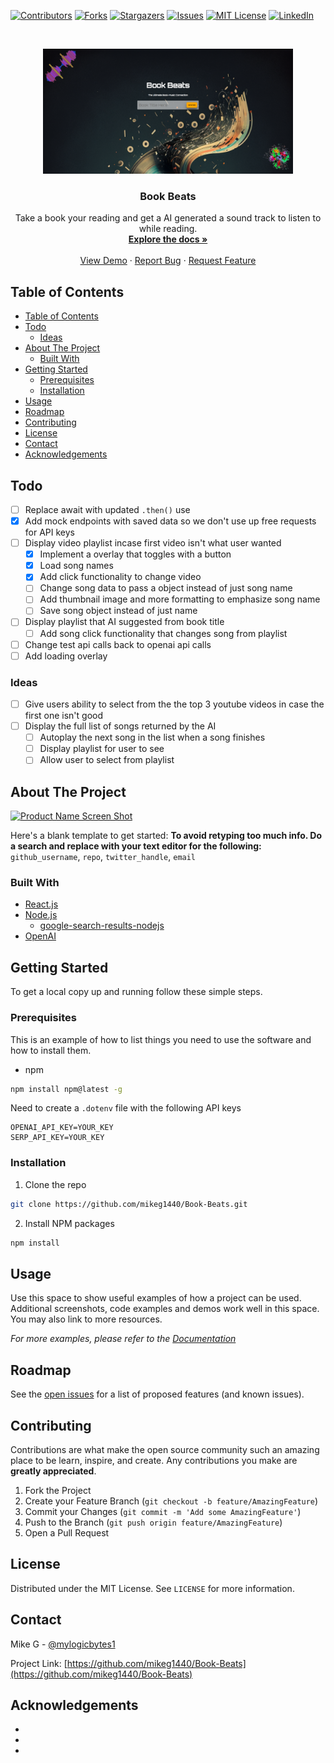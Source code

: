 <!--
*** To avoid retyping too much info. Do a search and replace for the following:
*** github_username, repo, twitter_handle, email
-->

<!-- PROJECT SHIELDS -->
<!--
*** I'm using markdown "reference style" links for readability.
*** Reference links are enclosed in brackets [ ] instead of parentheses ( ).
*** See the bottom of this document for the declaration of the reference variables
*** for contributors-url, forks-url, etc. This is an optional, concise syntax you may use.
*** https://www.markdownguide.org/basic-syntax/#reference-style-links
-->

[![Contributors][contributors-shield]][contributors-url]
[![Forks][forks-shield]][forks-url]
[![Stargazers][stars-shield]][stars-url]
[![Issues][issues-shield]][issues-url]
[![MIT License][license-shield]][license-url]
[![LinkedIn][linkedin-shield]][linkedin-url]

<!-- PROJECT LOGO -->
<br />
<p align="center">
  <a href="https://github.com/mikeg1440/Book-Beats">
    <img src="screenshots/HomeScreen.png" alt="Logo" width="400" height="200">
  </a>

  <h3 align="center">Book Beats</h3>

  <p align="center">
    Take a book your reading and get a AI generated a sound track to listen to while reading.
    <br />
    <a href="https://github.com/mikeg1440/Book-Beats"><strong>Explore the docs »</strong></a>
    <br />
    <br />
    <a href="https://github.com/mikeg1440/Book-Beats">View Demo</a>
    ·
    <a href="https://github.com/mikeg1440/Book-Beats/issues">Report Bug</a>
    ·
    <a href="https://github.com/mikeg1440/Book-Beats/issues">Request Feature</a>
  </p>
</p>

<!-- TABLE OF CONTENTS -->

## Table of Contents

- [Table of Contents](#table-of-contents)
- [Todo](#todo)
  - [Ideas](#ideas)
- [About The Project](#about-the-project)
  - [Built With](#built-with)
- [Getting Started](#getting-started)
  - [Prerequisites](#prerequisites)
  - [Installation](#installation)
- [Usage](#usage)
- [Roadmap](#roadmap)
- [Contributing](#contributing)
- [License](#license)
- [Contact](#contact)
- [Acknowledgements](#acknowledgements)

<!-- ABOUT THE PROJECT -->

## Todo

- [ ] Replace await with updated `.then()` use
- [x] Add mock endpoints with saved data so we don't use up free requests for API keys
- [ ] Display video playlist incase first video isn't what user wanted
  - [x] Implement a overlay that toggles with a button
  - [x] Load song names
  - [x] Add click functionality to change video
  - [ ] Change song data to pass a object instead of just song name
  - [ ] Add thumbnail image and more formatting to emphasize song name
  - [ ] Save song object instead of just name
- [ ] Display playlist that AI suggested from book title
  - [ ] Add song click functionality that changes song from playlist
- [ ] Change test api calls back to openai api calls
- [ ] Add loading overlay

### Ideas

- [ ] Give users ability to select from the the top 3 youtube videos in case the first one isn't good
- [ ] Display the full list of songs returned by the AI
  - [ ] Autoplay the next song in the list when a song finishes
  - [ ] Display playlist for user to see
  - [ ] Allow user to select from playlist

## About The Project

[![Product Name Screen Shot][product-screenshot]](https://example.com)

Here's a blank template to get started:
**To avoid retyping too much info. Do a search and replace with your text editor for the following:**
`github_username`, `repo`, `twitter_handle`, `email`

### Built With

- [React.js]()
- [Node.js]()
  - [google-search-results-nodejs](https://github.com/serpapi/google-search-results-nodejs)
- [OpenAI]()

<!-- GETTING STARTED -->

## Getting Started

To get a local copy up and running follow these simple steps.

### Prerequisites

This is an example of how to list things you need to use the software and how to install them.

- npm

```sh
npm install npm@latest -g
```

Need to create a `.dotenv` file with the following API keys

```
OPENAI_API_KEY=YOUR_KEY
SERP_API_KEY=YOUR_KEY

```

### Installation

1. Clone the repo

```sh
git clone https://github.com/mikeg1440/Book-Beats.git
```

2. Install NPM packages

```sh
npm install
```

<!-- USAGE EXAMPLES -->

## Usage

Use this space to show useful examples of how a project can be used. Additional screenshots, code examples and demos work well in this space. You may also link to more resources.

_For more examples, please refer to the [Documentation](https://example.com)_

<!-- ROADMAP -->

## Roadmap

See the [open issues](https://github.com/mikeg1440/Book-Beats/issues) for a list of proposed features (and known issues).

<!-- CONTRIBUTING -->

## Contributing

Contributions are what make the open source community such an amazing place to be learn, inspire, and create. Any contributions you make are **greatly appreciated**.

1. Fork the Project
2. Create your Feature Branch (`git checkout -b feature/AmazingFeature`)
3. Commit your Changes (`git commit -m 'Add some AmazingFeature'`)
4. Push to the Branch (`git push origin feature/AmazingFeature`)
5. Open a Pull Request

<!-- LICENSE -->

## License

Distributed under the MIT License. See `LICENSE` for more information.

<!-- CONTACT -->

## Contact

Mike G - [@mylogicbytes1](https://twitter.com/mylogicbytes1)

Project Link: [https://github.com/mikeg1440/Book-Beats](https://github.com/mikeg1440/Book-Beats)

<!-- ACKNOWLEDGEMENTS -->

## Acknowledgements

- []()
- []()
- []()

<!-- MARKDOWN LINKS & IMAGES -->
<!-- https://www.markdownguide.org/basic-syntax/#reference-style-links -->

[contributors-shield]: https://img.shields.io/github/contributors/mikeg1440/Best-README-Template.svg?style=flat-square
[contributors-url]: https://github.com/mikeg1440/Book-Beats/graphs/contributors
[forks-shield]: https://img.shields.io/github/forks/mikeg1440/Best-README-Template.svg?style=flat-square
[forks-url]: https://github.com/mikeg1440/Book-Beats/network/members
[stars-shield]: https://img.shields.io/github/stars/mikeg1440/Best-README-Template.svg?style=flat-square
[stars-url]: https://github.com/mikeg1440/Book-Beats/stargazers
[issues-shield]: https://img.shields.io/github/issues/mikeg1440/Best-README-Template.svg?style=flat-square
[issues-url]: https://github.com/mikeg1440/Book-Beats/issues
[license-shield]: https://img.shields.io/github/license/mikeg1440/Best-README-Template.svg?style=flat-square
[license-url]: https://github.com/mikeg1440/Book-Beats/blob/master/LICENSE.txt
[linkedin-shield]: https://img.shields.io/badge/-LinkedIn-black.svg?style=flat-square&logo=linkedin&colorB=555
[linkedin-url]: https://linkedin.com/in/michaelgaudreau
[product-screenshot]: images/screenshot.png
